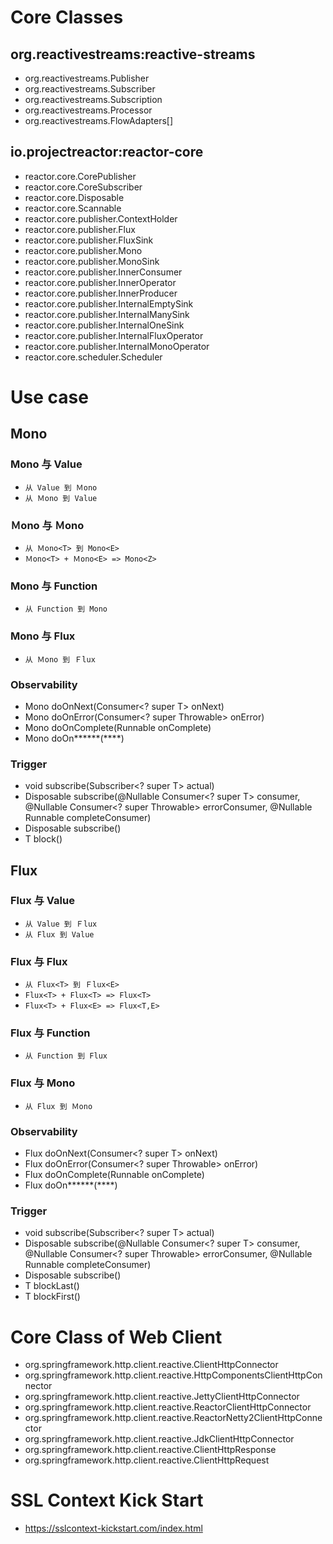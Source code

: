 # Core Classes
## org.reactivestreams:reactive-streams
- org.reactivestreams.Publisher
- org.reactivestreams.Subscriber
- org.reactivestreams.Subscription
- org.reactivestreams.Processor
- org.reactivestreams.FlowAdapters[]
## io.projectreactor:reactor-core
- reactor.core.CorePublisher
- reactor.core.CoreSubscriber
- reactor.core.Disposable
- reactor.core.Scannable
- reactor.core.publisher.ContextHolder
- reactor.core.publisher.Flux
- reactor.core.publisher.FluxSink
- reactor.core.publisher.Mono
- reactor.core.publisher.MonoSink
- reactor.core.publisher.InnerConsumer
- reactor.core.publisher.InnerOperator
- reactor.core.publisher.InnerProducer
- reactor.core.publisher.InternalEmptySink
- reactor.core.publisher.InternalManySink
- reactor.core.publisher.InternalOneSink
- reactor.core.publisher.InternalFluxOperator
- reactor.core.publisher.InternalMonoOperator
- reactor.core.scheduler.Scheduler


# Use case
## Mono
### Mono 与 Value
- ```从 Value 到 Ｍono```
- ```从 Ｍono 到 Value```
### Ｍono 与 Ｍono
- ```从 Ｍono<T> 到 Mono<E>```
- ```Ｍono<T> + Ｍono<E> => Mono<Z>```
### Mono 与 Function
- ```从 Function 到 Mono```
### Mono 与 Flux
- ```从 Ｍono 到 Ｆlux```
### Observability
- Mono<T> doOnNext(Consumer<? super T> onNext)
- Mono<T> doOnError(Consumer<? super Throwable> onError)
- Mono<T> doOnComplete(Runnable onComplete)
- Mono<T> doOn******(****)
### Trigger
- void subscribe(Subscriber<? super T> actual)
- Disposable subscribe(@Nullable Consumer<? super T> consumer, @Nullable Consumer<? super Throwable> errorConsumer, @Nullable Runnable completeConsumer)
- Disposable subscribe()
- T block()

## Flux
### Flux 与 Value
- ```从 Value 到 Ｆlux```
- ```从 Flux 到 Value```
### Flux 与 Flux
- ```从 Flux<T> 到 Ｆlux<E>```
- ```Flux<T> + Flux<T> => Flux<T>```
- ```Flux<T> + Flux<E> => Flux<T,E>```
### Flux 与 Function
- ```从 Function 到 Flux```
### Flux 与 Mono
- ```从 Flux 到 Ｍono```
###  Observability
- Flux<T> doOnNext(Consumer<? super T> onNext)
- Flux<T> doOnError(Consumer<? super Throwable> onError)
- Flux<T> doOnComplete(Runnable onComplete)
- Flux<T> doOn******(****)
### Trigger
- void subscribe(Subscriber<? super T> actual)
- Disposable subscribe(@Nullable Consumer<? super T> consumer, @Nullable Consumer<? super Throwable> errorConsumer, @Nullable Runnable completeConsumer)
- Disposable subscribe()
- T blockLast()
- T blockFirst()


# Core Class of Web Client
- org.springframework.http.client.reactive.ClientHttpConnector
- org.springframework.http.client.reactive.HttpComponentsClientHttpConnector
- org.springframework.http.client.reactive.JettyClientHttpConnector
- org.springframework.http.client.reactive.ReactorClientHttpConnector
- org.springframework.http.client.reactive.ReactorNetty2ClientHttpConnector
- org.springframework.http.client.reactive.JdkClientHttpConnector
- org.springframework.http.client.reactive.ClientHttpResponse
- org.springframework.http.client.reactive.ClientHttpRequest


# SSL Context Kick Start
- https://sslcontext-kickstart.com/index.html